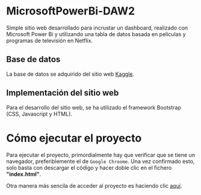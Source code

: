 # MicrosoftPowerBi-DAW2
Simple sitio web desarrollado para incrustar un dashboard, realizado con Microsoft Power Bi y utilizando una tabla de datos basada en películas y programas de televisión en Netflix.

## Base de datos 
La base de datos se adquirido del sitio web [Kaggle](https://www.kaggle.com/datasets).

## Implementación del sitio web
Para el desarrollo del sitio web, se ha utilizado el framework Bootstrap (CSS, Javascript y HTML).

# Cómo ejecutar el proyecto

Para ejecutar el proyecto, primordialmente hay que verificar que se tiene un navegador, preferiblemente el de `Google Chroome`. Una vez confirmado esto, solo basta con descargar el código y hacer doble clic en el fichero **"index.html"**.

Otra manera más sencila de acceder al proyecto es haciendo clic [aquí](https://ariadnadpd.github.io/MicrosoftPowerBi-DAW2/).
